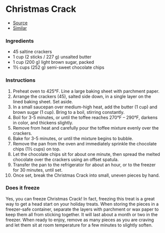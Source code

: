 # Christmas Crack

- [Source](https://iambaker.net/christmas-crack/)
- [Similar](https://www.onceuponachef.com/recipes/chocolate-toffee-matzo-crack.html)

### Ingredients
- 45 saltine crackers
- 1 cup (2 sticks / 227 g) unsalted butter
- 1 cup (200 g) light brown sugar, packed
- 1½ cups (252 g) semi-sweet chocolate chips

### Instructions
1. Preheat oven to 425°F. Line a large baking sheet with parchment paper.
2. Arrange the crackers (45), salted side down, in a single layer on the lined baking sheet. Set aside.
3. In a small saucepan over medium-high heat, add the butter (1 cup) and brown sugar (1 cup). Bring to a boil, stirring constantly.
4. Boil for 3-5 minutes, or until the toffee reaches 270°F – 290°F, darkens in color, and thickens slightly.
5. Remove from heat and carefully pour the toffee mixture evenly over the crackers.
6. Bake for 3-5 minutes, or until the mixture begins to bubble.
7. Remove the pan from the oven and immediately sprinkle the chocolate chips (1½ cups) on top.
8. Let the chocolate chips sit for about one minute, then spread the melted chocolate over the crackers using an offset spatula.
9. Transfer the pan to the refrigerator for about an hour, or to the freezer for 30 minutes, until set.
10. Once set, break the Christmas Crack into small, uneven pieces by hand.

### Does it freeze

Yes, you can freeze Christmas Crack! In fact, freezing this treat is a great way to get a head start on your holiday treats. When storing the pieces in a freezer-safe container, separate the layers with parchment or wax paper to keep them all from sticking together. It will last about a month or two in the freezer. When ready to enjoy, remove as many pieces as you are craving and let them sit at room temperature for a few minutes to slightly soften.
